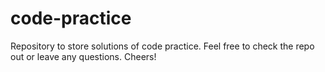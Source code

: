 # code-practice
Repository to store solutions of code practice. Feel free to check the repo out or leave any questions. Cheers!
